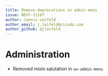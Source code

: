 ```yaml
---
title: Remove deprecations in admin menu
issue: NEXT-11167
author: Jannis Leifeld
author_email: j.leifeld@cicada.com 
author_github: @jleifeld
---
```

# Administration
* Removed mixin salutation in `sw-admin-menu`

